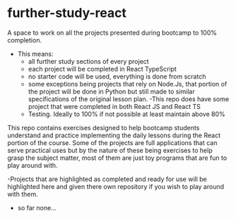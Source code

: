 # further-study-react
A space to work on all the projects presented during bootcamp to 100% completion.
- This means:
  - all further study sections of every project
  - each project will be completed in React TypeScript
  - no starter code will be used, everything is done from scratch
  - some exceptions being projects that rely on Node.Js, that portion of the project will be done in Python but still made to similar specifications of the original lesson plan.
  -This repo does have some project that were completed in both React JS and React TS
  - Testing. Ideally to 100% if not possible at least maintain above 80%

This repo contains exercises designed to help bootcamp students understand and practice implementing the daily lessons during the React portion of the course. Some of the projects are full applications that can serve practical uses but by the nature of these being exercises to help grasp the subject matter, most of them are just toy programs that are fun to play around with.

-Projects that are highlighted as completed and ready for use will be highlighted here and given there own repository if you wish to play around with them.
- so far none...